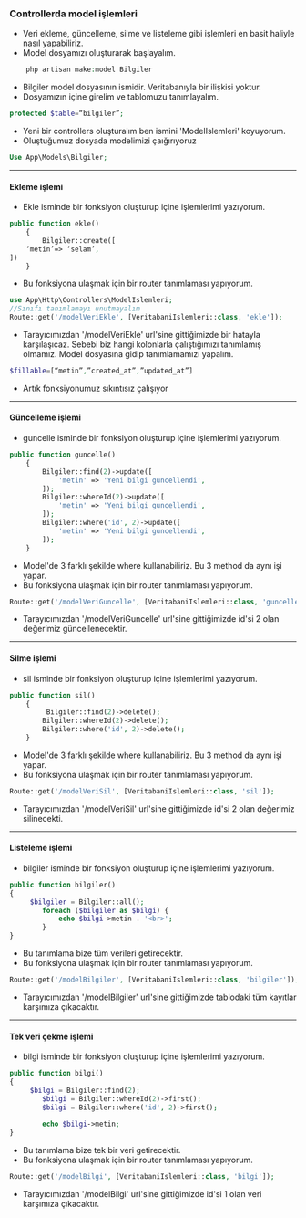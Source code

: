 ### Controllerda model işlemleri

- Veri ekleme, güncelleme, silme ve listeleme gibi işlemleri en basit haliyle nasıl yapabiliriz.
- Model dosyamızı oluşturarak başlayalım.
```php
	php artisan make:model Bilgiler
```
- Bilgiler model dosyasının ismidir. Veritabanıyla bir ilişkisi yoktur.
- Dosyamızın içine girelim ve tablomuzu tanımlayalım.
```php
protected $table=“bilgiler”;
```
- Yeni bir controllers oluşturalım ben ismini 'ModelIslemleri' koyuyorum.
- Oluştuğumuz dosyada modelimizi  çaığırıyoruz
```php
Use App\Models\Bilgiler;
```
----
#### Ekleme işlemi
- Ekle isminde bir fonksiyon oluşturup içine işlemlerimi yazıyorum.
```php
public function ekle()
    {
        Bilgiler::create([
	‘metin’=> ‘selam’,
])
    }
```
- Bu fonksiyona ulaşmak için bir router tanımlaması yapıyorum.
```php
use App\Http\Controllers\ModelIslemleri;
//Sınıfı tanımlamayı unutmayalım
Route::get('/modelVeriEkle', [VeritabaniIslemleri::class, 'ekle']);
```
- Tarayıcımızdan '/modelVeriEkle' url'sine gittiğimizde bir hatayla karşılaşıcaz. Sebebi biz hangi kolonlarla çalıştığımızı tanımlamış olmamız. Model dosyasına gidip tanımlamamızı yapalım.
```php
$fillable=[“metin”,”created_at”,”updated_at”]
```
- Artık fonksiyonumuz sıkıntısız çalışıyor
----
#### Güncelleme işlemi
- guncelle isminde bir fonksiyon oluşturup içine işlemlerimi yazıyorum.
```php
public function guncelle()
    {
        Bilgiler::find(2)->update([
            'metin' => 'Yeni bilgi guncellendi',
        ]);
        Bilgiler::whereId(2)->update([
            'metin' => 'Yeni bilgi guncellendi',
        ]);
        Bilgiler::where('id', 2)->update([
            'metin' => 'Yeni bilgi guncellendi',
        ]);
    }
```
- Model'de 3 farklı şekilde where kullanabiliriz. Bu 3 method da aynı işi yapar.
- Bu fonksiyona ulaşmak için bir router tanımlaması yapıyorum.
```php
Route::get('/modelVeriGuncelle', [VeritabaniIslemleri::class, 'guncelle']);
```
- Tarayıcımızdan '/modelVeriGuncelle' url'sine gittiğimizde id'si 2 olan değerimiz güncellenecektir.
----
#### Silme işlemi
- sil isminde bir fonksiyon oluşturup içine işlemlerimi yazıyorum.
```php
public function sil()
    {
         Bilgiler::find(2)->delete();
        Bilgiler::whereId(2)->delete();
        Bilgiler::where('id', 2)->delete();
    }
```
- Model'de 3 farklı şekilde where kullanabiliriz. Bu 3 method da aynı işi yapar.
- Bu fonksiyona ulaşmak için bir router tanımlaması yapıyorum.
```php
Route::get('/modelVeriSil', [VeritabaniIslemleri::class, 'sil']);
```
- Tarayıcımızdan '/modelVeriSil' url'sine gittiğimizde id'si 2 olan değerimiz silinecekti.
----
#### Listeleme işlemi
- bilgiler isminde bir fonksiyon oluşturup içine işlemlerimi yazıyorum.
```php
public function bilgiler()
{
	 $bilgiler = Bilgiler::all();
        foreach ($bilgiler as $bilgi) {
            echo $bilgi->metin . '<br>';
        }
}
```
- Bu tanımlama bize tüm verileri getirecektir.
- Bu fonksiyona ulaşmak için bir router tanımlaması yapıyorum.
```php
Route::get('/modelBilgiler', [VeritabaniIslemleri::class, 'bilgiler']);
```
- Tarayıcımızdan '/modelBilgiler' url'sine gittiğimizde tablodaki tüm kayıtlar karşımıza çıkacaktır.
----
#### Tek veri çekme işlemi
- bilgi isminde bir fonksiyon oluşturup içine işlemlerimi yazıyorum.
```php
public function bilgi()
{
	 $bilgi = Bilgiler::find(2);
        $bilgi = Bilgiler::whereId(2)->first();
        $bilgi = Bilgiler::where('id', 2)->first();
        
        echo $bilgi->metin;
}
```
- Bu tanımlama bize tek bir veri getirecektir.
- Bu fonksiyona ulaşmak için bir router tanımlaması yapıyorum.
```php
Route::get('/modelBilgi', [VeritabaniIslemleri::class, 'bilgi']);
```
- Tarayıcımızdan '/modelBilgi' url'sine gittiğimizde id'si 1 olan veri karşımıza çıkacaktır.

